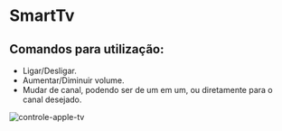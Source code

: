 # SmartTv

## Comandos para utilização:

 - Ligar/Desligar.
 - Aumentar/Diminuir volume.
 - Mudar de canal, podendo ser de um em um, ou diretamente para o canal desejado.
 
 ![controle-apple-tv](https://user-images.githubusercontent.com/102387120/200303786-a9b600e3-d5a1-406d-87a5-5a3226206001.jpg)


